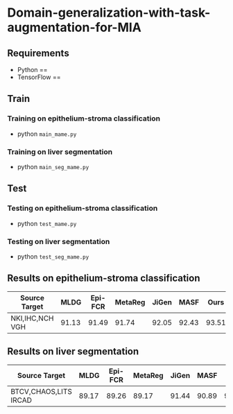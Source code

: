 # Domain-generalization-with-task-augmentation-for-MIA
## Requirements

* Python == 
* TensorFlow == 

## Train 
### Training on epithelium-stroma classification
* python `main_mame.py`
### Training on liver segmentation
* python `main_seg_mame.py`

## Test
### Testing on epithelium-stroma classification
* python `test_mame.py`
### Testing on liver segmentation
* python `test_seg_mame.py`

## Results on epithelium-stroma classification
| Source       Target |  MLDG  | Epi-FCR | MetaReg | JiGen |  MASF | Ours
|  -----------------  |  ----  | ------- | ------- | ----- |  ---- | ----
| NKI,IHC,NCH    VGH  |  91.13 |  91.49  |  91.74  | 92.05 | 92.43 | 93.51

## Results on liver segmentation
| Source            Target |  MLDG  | Epi-FCR | MetaReg | JiGen |  MASF | Ours
|  ---------------------   |  ----  | ------- | ------- | ----- |  ---- | ----
| BTCV,CHAOS,LITS   IRCAD  |  89.17 |  89.26  |  89.17  | 91.44 | 90.89 | 92.14
